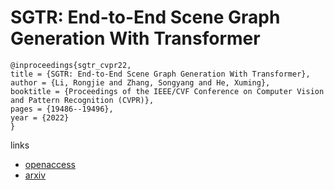 # SGTR: End-to-End Scene Graph Generation With Transformer

```
@inproceedings{sgtr_cvpr22,
title = {SGTR: End-to-End Scene Graph Generation With Transformer},
author = {Li, Rongjie and Zhang, Songyang and He, Xuming},
booktitle = {Proceedings of the IEEE/CVF Conference on Computer Vision and Pattern Recognition (CVPR)},
pages = {19486--19496},
year = {2022}
}
```

links
- [openaccess](http://openaccess.thecvf.com//content/CVPR2022/html/Li_SGTR_End-to-End_Scene_Graph_Generation_With_Transformer_CVPR_2022_paper.html)
- [arxiv](https://arxiv.org/abs/2112.12970)
